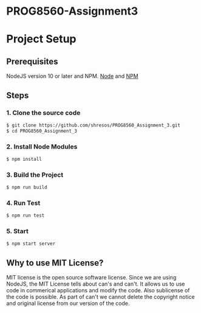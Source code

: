 # PROG8560-Assignment3

# Project Setup

## Prerequisites

NodeJS version 10 or later and NPM.
[Node](http://nodejs.org/) and [NPM](https://npmjs.org/)

## Steps

### 1. Clone the source code

```sh
$ git clone https://github.com/shresos/PROG8560_Assignment_3.git
$ cd PROG8560_Assignment_3
```

### 2. Install Node Modules

```sh
$ npm install
```

### 3. Build the Project

```sh
$ npm run build
```

### 4. Run Test

```sh
$ npm run test
```

### 5. Start

```sh
$ npm start server
```

## Why to use MIT License?

MIT license is the open source software license. Since we are using NodeJS, the MIT License tells about can's and can't. It allows us to use code in commerical applications and modify the code. Also sublicense of the code is possible. As part of can't we cannot delete the copyright notice and original license from our version of the code.

